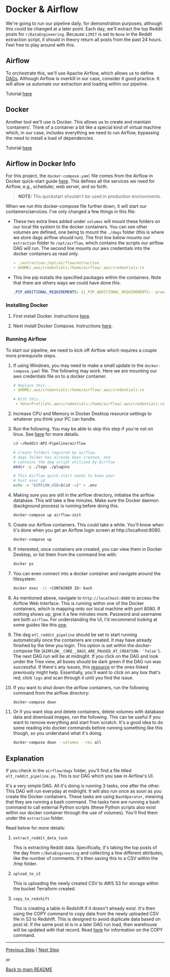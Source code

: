 # Docker & Airflow

We're going to run our pipeline daily, for demonstration purposes, although this could be changed at a later point. Each day, we'll extract the top Reddit posts for `r/DataEngineering`. Because `LIMIT` is set to `None` in the Reddit extraction script, it should in theory return all posts from the past 24 hours. Feel free to play around with this.

## Airflow

To orchestrate this, we'll use Apache Airflow, which allows us to define [DAGs](https://en.wikipedia.org/wiki/Directed_acyclic_graph). Although Airflow is overkill in our case, consider it good practice. It will allow us automate our extraction and loading within our pipeline.

Tutorial [here](https://airflow.apache.org/docs/apache-airflow/stable/tutorial.html)

## Docker

Another tool we'll use is Docker. This allows us to create and maintain 'containers'. Think of a container a bit like a special kind of virtual machine which, in our case, includes everything we need to run Airflow, bypassing the need to install a load of dependencies.

Tutorial [here](https://www.youtube.com/watch?v=3c-iBn73dDE)

## Airflow in Docker Info

For this project, the `docker-compose.yaml` file comes from the Airflow in Docker quick-start guide [here](https://airflow.apache.org/docs/apache-airflow/stable/start/docker.html). This defines all the services we need for Airflow, e.g., scheduler, web server, and so forth.

> **NOTE:** Ths quickstart shouldn't be used in production environments.

When we run this docker-compose file further down, it will start our containers/services. I've only changed a few things in this file:

* These two extra lines added under `volumes` will mount these folders on our local file system to the docker containers. You can see other volumes are defined, one being to mount the `./dags` folder (this is where we store dags airflow should run). The first line below mounts our `extraction` folder to `/opt/airflow`, which contains the scripts our airflow DAG will run. The second line mounts our aws credentials into the docker containers as read only.

    ```yaml
    - ./extraction:/opt/airflow/extraction
    - $HOME/.aws/credentials:/home/airflow/.aws/credentials:ro
    ```

* This line pip installs the specified packages within the containers. Note that there are others ways we could have done this.

    ```yaml
    _PIP_ADDITIONAL_REQUIREMENTS: ${_PIP_ADDITIONAL_REQUIREMENTS:- praw boto3 configparser psycopg2-binary}
    ```

### Installing Docker <a name="Docker"></a>

1. First install Docker. Instructions [here](https://docs.docker.com/get-docker/).

1. Next install Docker Compose. Instructions [here](https://docs.docker.com/compose/install/.).

### Running Airflow <a name="Airflow"></a>

To start our pipeline, we need to kick off Airflow which requires a couple more prerequisite steps.

1. If using Windows, you may need to make a small update to the `docker-compose.yaml` file. The following may work. Here we are mounting our aws credentials file on to a docker container.

    ```yaml
    # Replace this...
    - $HOME/.aws/credentials:/home/airflow/.aws/credentials:ro

    # With this...
     - %UserProfile%\.aws\credentials:/home/airflow/.aws/credentials:ro
    ```

1. Increase CPU and Memory in Docker Desktop resource settings to whatever you think your PC can handle.

1. Run the following. You may be able to skip this step if you're not on linux. See [here](https://airflow.apache.org/docs/apache-airflow/stable/start/docker.html) for more details.

    ```bash
    cd ~/Reddit-API-Pipeline/airflow
    
    # Create folders required by airflow. 
    # dags folder has already been created, and 
    # contains the dag script utilised by Airflow
    mkdir -p ./logs ./plugins

    # This Airflow quick-start needs to know your
    # host user id
    echo -e "AIRFLOW_UID=$(id -u)" > .env
    ```

1. Making sure you are still in the airflow directory, initialise the airflow database. This will take a few minutes. Make sure the Docker daemon (background process) is running before doing this. 

    ```bash
    docker-compose up airflow-init
    ```

1. Create our Airflow containers. This could take a while. You'll know when it's done when you get an Airflow login screen at http://localhost:8080.

    ```bash
    docker-compose up
    ```

1. If interested, once containers are created, you can view them in Docker Desktop, or list them from the command line with:

    ```bash
    docker ps
    ```
1. You can even connect into a docker container and navigate around the filesystem:

    ```bash
    docker exec -it <CONTAINER ID> bash
    ```

1. As mentioned above, navigate to `http://localhost:8080` to access the Airflow Web Interface. This is running within one of the Docker containers, which is mapping onto our local machine with port 8080. If nothing shows up, give it a few minutes more. Password and username are both `airflow`. For understanding the UI, I'd recommend looking at some guides like this [one](https://airflow.apache.org/docs/apache-airflow/stable/ui.html).


1. The dag `etl_reddit_pipeline` should be set to start running automatically once the containers are created. It may have already finished by the time you login. This option is set within the docker-compose file (`AIRFLOW__CORE__DAGS_ARE_PAUSED_AT_CREATION: 'false'`). The next DAG run will be at midnight. If you click on the DAG and look under the Tree view, all boxes should be dark green if the DAG run was successful. If there's any issues, this [resource](https://www.astronomer.io/guides/airflow-ui/) or the ones linked previously might help. Essentially, you'll want to click on any box that's red, click `logs` and scan through it until you find the issue.

1. If you want to shut down the airflow containers, run the following command from the airflow directory:

    ```bash
    docker-compose down
    ```

1. Or if you want stop and delete containers, delete volumes with database data and download images, run the following. This can be useful if you want to remove everything and start from scratch. It's a good idea to do some reading into docker commands before running something like this though, so you understand what it's doing.

    ```bash
    docker-compose down --volumes --rmi all
    ```

## Explanation

If you check in the `airflow/dags` folder, you'll find a file titled `elt_reddit_pipeline.py`. This is our DAG which you saw in Airflow's UI. 

It's a very simple DAG. All it's doing is running 3 tasks, one after the other. This DAG will run everyday at midnight. It will also run once as soon as you create the Docker containers. These tasks are using `BashOperator`, meaning that they are running a bash command. The tasks here are running a bash command to call external Python scripts (these Python scripts also exist within our docker container through the use of volumes). You'll find them under the `extraction` folder. 

Read below for more details:

1. `extract_reddit_data_task`

    This is extracting Reddit data. Specifically, it's taking the top posts of the day from `r/DataEngineering` and collecting a few different attributes, like the number of comments. It's then saving this to a CSV within the /tmp folder.

1. `upload_to_s3`

    This is uploading the newly created CSV to AWS S3 for storage within the bucket Terraform created.

1. `copy_to_redshift`

    This is creating a table in Redshift if it doesn't already exist. It's then using the COPY command to copy data from the newly uploaded CSV file in S3 to Redshift. This is designed to avoid duplicate data based on post id. If the same post id is in a later DAG run load, then warehouse will be updated with that record. Read [here](https://docs.aws.amazon.com/redshift/latest/dg/r_COPY.html) for information on the COPY command. 

---

[Previous Step](config.md) | [Next Step](dbt.md)

or

[Back to main README](../README.md)
